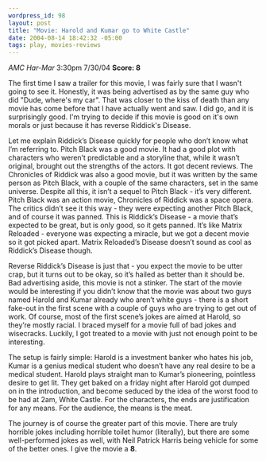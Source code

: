```yaml
--- 
wordpress_id: 98
layout: post
title: "Movie: Harold and Kumar go to White Castle"
date: 2004-08-14 18:42:32 -05:00
tags: play, movies-reviews
---
```

<em>AMC Har-Mar</em> 3:30pm 7/30/04
<strong>Score: 8</strong>

The first time I saw a trailer for this movie, I was fairly sure that I wasn't going to see it.  Honestly, it was being advertised as by the same guy who did "Dude, where's my car".  That was closer to the kiss of death than any movie has come before that I have actually went and saw.  I did go, and it is surprisingly good.  I'm trying to decide if this movie is good on it's own morals or just because it has reverse Riddick's Disease.

<!--more-->

Let me explain Riddick’s Disease quickly for people who don’t know what I’m referring to. Pitch Black was a good movie. It had a good plot with characters who weren’t predictable and a storyline that, while it wasn’t original, brought out the strengths of the actors. It got decent reviews. The Chronicles of Riddick was also a good movie, but it was written by the same person as Pitch Black, with a couple of the same characters, set in the same universe. Despite all this, it isn’t a sequel to Pitch Black - it’s very different. Pitch Black was an action movie, Chronicles of Riddick was a space opera. The critics didn’t see it this way - they were expecting another Pitch Black, and of course it was panned. This is Riddick’s Disease - a movie that’s expected to be great, but is only good, so it gets panned. It’s like Matrix Reloaded - everyone was expecting a miracle, but we got a decent movie so it got picked apart. Matrix Reloaded’s Disease doesn’t sound as cool as Riddick’s Disease though.

Reverse Riddick’s Disease is just that - you expect the movie to be utter crap, but it turns out to be okay, so it’s hailed as better than it should be. Bad advertising aside, this movie is not a stinker. The start of the movie would be interesting if you didn’t know that the movie was about two guys named Harold and Kumar already who aren’t white guys - there is a short fake-out in the first scene with a couple of guys who are trying to get out of work. Of course, most of the first scene’s jokes are aimed at Harold, so they’re mostly racial. I braced myself for a movie full of bad jokes and wisecracks. Luckily, I got treated to a movie with just not enough point to be interesting.

The setup is fairly simple: Harold is a investment banker who hates his job, Kumar is a genius medical student who doesn’t have any real desire to be a medical student. Harold plays straight man to Kumar’s pioneering, pointless desire to get lit. They get baked on a friday night after Harold got dumped on in the introduction, and become seduced by the idea of the worst food to be had at 2am, White Castle. For the characters, the ends are justification for any means. For the audience, the means is the meat.

The journey is of course the greater part of this movie. There are truly horrible jokes including horrible toilet humor (literally), but there are some well-performed jokes as well, with Neil Patrick Harris being vehicle for some of the better ones. I give the movie a <strong>8</strong>.
